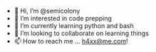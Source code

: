 - 👋 Hi, I’m @semicolony
- 👀 I’m interested in code prepping
- 🌱 I’m currently learning python and bash
- 💞️ I’m looking to collaborate on learning things
- 📫 How to reach me ... h4xx@me.com!

<!---
semicolony/semicolony is a ✨ special ✨ repository because its `README.md` (this file) appears on your GitHub profile.
You can click the Preview link to take a look at your changes.
--->
